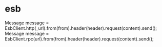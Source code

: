 # esb
Message message = EsbClient.http(_url).from(from).header(header).request(content).send();
Message message = EsbClient.rpc(url).from(from).header(header).request(content).send();
